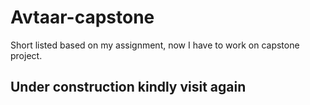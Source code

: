 # Avtaar-capstone
Short listed based on my assignment, now I have to work on capstone project.

## Under construction kindly visit again
